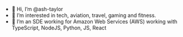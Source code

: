 - 👋 Hi, I’m @ash-taylor
- 👀 I’m interested in tech, aviation, travel, gaming and fitness.
- 🌱 I’m an SDE working for Amazon Web Services (AWS) working with TypeScript, NodeJS, Python, JS, React

<!---
ash-taylor/ash-taylor is a ✨ special ✨ repository because its `README.md` (this file) appears on your GitHub profile.
You can click the Preview link to take a look at your changes.
--->
